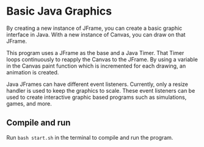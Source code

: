 # Basic Java Graphics

By creating a new instance of JFrame, you can create a basic graphic interface in Java. With a new instance of Canvas, you can draw on that JFrame. 

This program uses a JFrame as the base and a Java Timer. That Timer loops continuously to reapply the Canvas to the JFrame. By using a variable in the Canvas paint function which is incremented for each drawing, an animation is created. 

Java JFrames can have different event listeners. Currently, only a resize handler is used to keep the graphics to scale. These event listeners can be used to create interactive graphic based programs such as simulations, games, and more. 

## Compile and run

Run `bash start.sh` in the terminal to compile and run the program. 